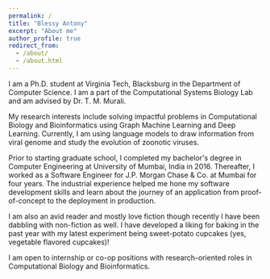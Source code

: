 ```yaml
---
permalink: /
title: "Blessy Antony"
excerpt: "About me"
author_profile: true
redirect_from: 
  - /about/
  - /about.html
---
```


I am a Ph.D. student at Virginia Tech, Blacksburg in the Department of Computer Science. I am a part of the Computational Systems Biology Lab and am advised by Dr. T. M. Murali. 

My research interests include solving impactful problems in Computational Biology and Bioinformatics using Graph Machine Learning and Deep Learning. Currently, I am using language models to draw information from viral genome and study the evolution of zoonotic viruses. 

Prior to starting graduate school, I completed my bachelor's degree in Computer Engineering at University of Mumbai, India in 2016. Thereafter, I worked as a Software Engineer for J.P. Morgan Chase & Co. at Mumbai for four years. The industrial experience helped me hone my software development skills and learn about the journey of an application from proof-of-concept to the deployment in production.

I am also an avid reader and mostly love fiction though recently I have been dabbling with non-fiction as well. I have developed a liking for baking in the past year with my latest experiment being sweet-potato cupcakes (yes, vegetable flavored cupcakes)!

I am open to internship or co-op positions with research-oriented roles in Computational Biology and Bioinformatics.